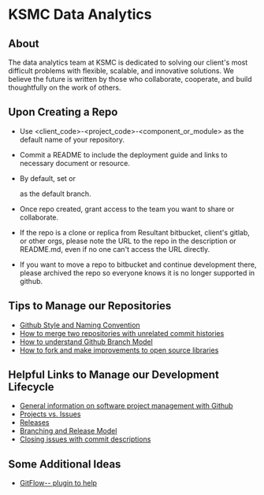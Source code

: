 # KSMC Data Analytics

About
-----
The data analytics team at KSMC is dedicated to solving our client's most difficult problems with flexible, scalable, and innovative solutions.  We believe the future is written by those who collaborate, cooperate, and build thoughtfully on the work of others.

Upon Creating a Repo
-----
- Use <client_code>-<project_code>-<component_or_module> as the default name of your repository.

- Commit a README to include the deployment guide and links to necessary document or resource.

- By default, set <master> or <main> as the default branch.
  
- Once repo created, grant access to the team you want to share or collaborate.

- If the repo is a clone or replica from Resultant bitbucket, client's gitlab, or other orgs, please note the URL to the repo in the description or README.md, even if no one can't access the URL directly. 

- If you want to move a repo to bitbucket and continue development there, please archived the repo so everyone knows it is no longer supported in github. 


Tips to Manage our Repositories
-------------------------------
- [Github Style and Naming Convention](https://github.com/agis/git-style-guide)
- [How to merge two repositories with unrelated commit histories](https://github.com/ksmc/ksmc.github.io/tree/master/tips/merge-repo.sh)
- [How to understand Github Branch Model](https://nvie.com/posts/a-successful-git-branching-model/)
- [How to fork and make improvements to open source libraries](https://github.com/ksmc/ksmc.github.io/tree/master/tips/fork-and-improve.sh)

Helpful Links to Manage our Development Lifecycle
-------------------------------------------------
- [General information on software project management with Github](https://zube.io/blog/agile-project-management-workflow-for-github-issues/)
- [Projects vs. Issues](https://stackoverflow.com/questions/39591795/what-is-the-difference-relationship-between-github-projects-and-milestones)
- [Releases](https://help.github.com/articles/creating-releases/)
- [Branching and Release Model](http://nvie.com/posts/a-successful-git-branching-model/)
- [Closing issues with commit descriptions](https://help.github.com/articles/closing-issues-using-keywords/)

Some Additional Ideas
---------------------
- [GitFlow-- plugin to help](https://blog.axosoft.com/2017/01/31/gitflow/)

